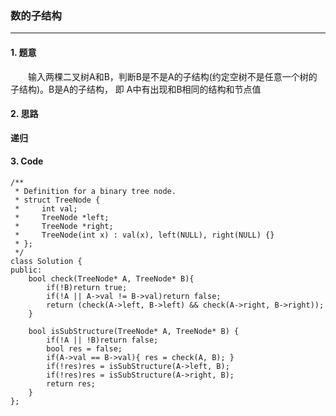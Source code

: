 ### 数的子结构

---

#### 1. 题意

&emsp;&emsp;输入两棵二叉树A和B，判断B是不是A的子结构(约定空树不是任意一个树的子结构)。B是A的子结构， 即 A中有出现和B相同的结构和节点值

#### 2. 思路

**递归**

#### 3. Code

```
/**
 * Definition for a binary tree node.
 * struct TreeNode {
 *     int val;
 *     TreeNode *left;
 *     TreeNode *right;
 *     TreeNode(int x) : val(x), left(NULL), right(NULL) {}
 * };
 */
class Solution {
public:
    bool check(TreeNode* A, TreeNode* B){
        if(!B)return true;
        if(!A || A->val != B->val)return false;
        return (check(A->left, B->left) && check(A->right, B->right));
    }

    bool isSubStructure(TreeNode* A, TreeNode* B) {
        if(!A || !B)return false;
        bool res = false;
        if(A->val == B->val){ res = check(A, B); }
        if(!res)res = isSubStructure(A->left, B);
        if(!res)res = isSubStructure(A->right, B);
        return res;
    }
};
```